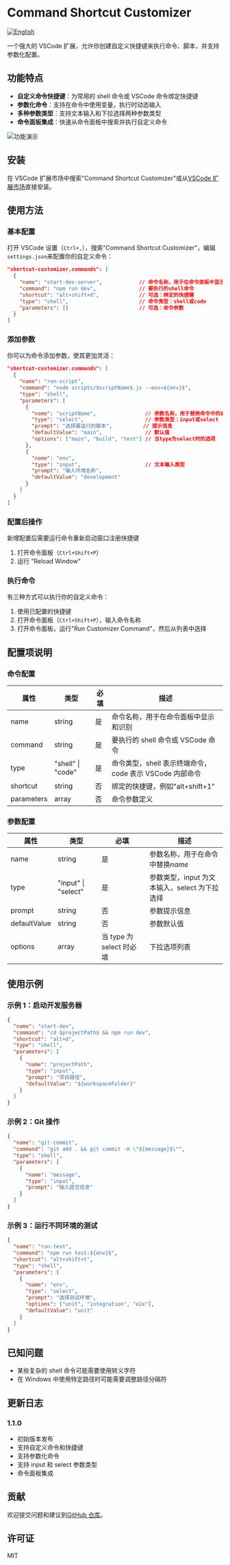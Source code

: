 # Command Shortcut Customizer

[![English](https://img.shields.io/badge/Language-English-blue)](README_EN.md)

一个强大的 VSCode 扩展，允许你创建自定义快捷键来执行命令、脚本，并支持参数化配置。

## 功能特点

- **自定义命令快捷键**：为常用的 shell 命令或 VSCode 命令绑定快捷键
- **参数化命令**：支持在命令中使用变量，执行时动态输入
- **多种参数类型**：支持文本输入和下拉选择两种参数类型
- **命令面板集成**：快速从命令面板中搜索并执行自定义命令

![功能演示](https://i.vgy.me/01qJDH.gif)

## 安装

在 VSCode 扩展市场中搜索"Command Shortcut Customizer"或从[VSCode 扩展市场](https://marketplace.visualstudio.com/items?itemName=wisen.shortcut-customizer)直接安装。

## 使用方法

### 基本配置

打开 VSCode 设置（`Ctrl+,`），搜索"Command Shortcut Customizer"，编辑`settings.json`来配置你的自定义命令：

```json
"shortcut-customizer.commands": [
  {
    "name": "start-dev-server",            // 命令名称，用于在命令面板中显示
    "command": "npm run dev",              // 要执行的shell命令
    "shortcut": "alt+shift+d",             // 可选：绑定的快捷键
    "type": "shell",                       // 命令类型：shell或code
    "parameters": []                       // 可选：命令参数
  }
]
```

### 添加参数

你可以为命令添加参数，使其更加灵活：

```json
"shortcut-customizer.commands": [
  {
    "name": "run-script",
    "command": "node scripts/$scriptName$.js --env=${env}$",
    "type": "shell",
    "parameters": [
      {
        "name": "scriptName",                // 参数名称，用于替换命令中的$scriptName$
        "type": "select",                    // 参数类型：input或select
        "prompt": "选择要运行的脚本",          // 提示信息
        "defaultValue": "main",              // 默认值
        "options": ["main", "build", "test"] // 当type为select时的选项
      },
      {
        "name": "env",
        "type": "input",                     // 文本输入类型
        "prompt": "输入环境名称",
        "defaultValue": "development"
      }
    ]
  }
]
```

### 配置后操作

新增配置后需要运行命令重新启动窗口注册快捷键

1. 打开命令面板（`Ctrl+Shift+P`）
2. 运行 "Reload Window"

### 执行命令

有三种方式可以执行你的自定义命令：

1. 使用已配置的快捷键
2. 打开命令面板（`Ctrl+Shift+P`），输入命令名称
3. 打开命令面板，运行"Run Customizer Command"，然后从列表中选择

## 配置项说明

### 命令配置

| 属性       | 类型              | 必填 | 描述                                                    |
| ---------- | ----------------- | ---- | ------------------------------------------------------- |
| name       | string            | 是   | 命令名称，用于在命令面板中显示和识别                    |
| command    | string            | 是   | 要执行的 shell 命令或 VSCode 命令                       |
| type       | "shell" \| "code" | 是   | 命令类型，shell 表示终端命令，code 表示 VSCode 内部命令 |
| shortcut   | string            | 否   | 绑定的快捷键，例如"alt+shift+1"                         |
| parameters | array             | 否   | 命令参数定义                                            |

### 参数配置

| 属性         | 类型                | 必填                     | 描述                                          |
| ------------ | ------------------- | ------------------------ | --------------------------------------------- |
| name         | string              | 是                       | 参数名称，用于在命令中替换$name$              |
| type         | "input" \| "select" | 是                       | 参数类型，input 为文本输入，select 为下拉选择 |
| prompt       | string              | 否                       | 参数提示信息                                  |
| defaultValue | string              | 否                       | 参数默认值                                    |
| options      | array               | 当 type 为 select 时必填 | 下拉选项列表                                  |

## 使用示例

### 示例 1：启动开发服务器

```json
{
  "name": "start-dev",
  "command": "cd $projectPath$ && npm run dev",
  "shortcut": "alt+d",
  "type": "shell",
  "parameters": [
    {
      "name": "projectPath",
      "type": "input",
      "prompt": "项目路径",
      "defaultValue": "${workspaceFolder}"
    }
  ]
}
```

### 示例 2：Git 操作

```json
{
  "name": "git-commit",
  "command": "git add . && git commit -m \"${message}$\"",
  "type": "shell",
  "parameters": [
    {
      "name": "message",
      "type": "input",
      "prompt": "输入提交信息"
    }
  ]
}
```

### 示例 3：运行不同环境的测试

```json
{
  "name": "run-test",
  "command": "npm run test:${env}$",
  "shortcut": "alt+shift+t",
  "type": "shell",
  "parameters": [
    {
      "name": "env",
      "type": "select",
      "prompt": "选择测试环境",
      "options": ["unit", "integration", "e2e"],
      "defaultValue": "unit"
    }
  ]
}
```

## 已知问题

- 某些复杂的 shell 命令可能需要使用转义字符
- 在 Windows 中使用特定路径时可能需要调整路径分隔符

## 更新日志

### 1.1.0

- 初始版本发布
- 支持自定义命令和快捷键
- 支持参数化命令
- 支持 input 和 select 参数类型
- 命令面板集成

## 贡献

欢迎提交问题和建议到[GitHub 仓库](https://github.com/wisenchen/shortcut-customizer)。

## 许可证

MIT

